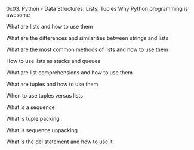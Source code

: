 0x03. Python - Data Structures: Lists, Tuples
Why Python programming is awesome

What are lists and how to use them

What are the differences and similarities between strings and lists

What are the most common methods of lists and how to use them

How to use lists as stacks and queues

What are list comprehensions and how to use them

What are tuples and how to use them

When to use tuples versus lists

What is a sequence

What is tuple packing

What is sequence unpacking

What is the del statement and how to use it
